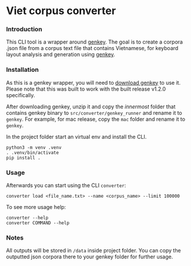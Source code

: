 # Viet corpus converter

### Introduction

This CLI tool is a wrapper around [genkey](https://github.com/semilin/genkey). The goal is to create a corpora .json file from a corpus text file that contains Vietnamese, for keyboard layout analysis and generation using [genkey](https://github.com/semilin/genkey).

### Installation

As this is a genkey wrapper, you will need to [download genkey](https://github.com/semilin/genkey/releases/tag/v1.2.0) to use it. Please note that this was built to work with the built release v1.2.0 specifically.

After downloading genkey, unzip it and copy the _innermost_ folder that contains genkey binary to `src/converter/genkey_runner` and rename it to `genkey`. For example, for mac release, copy the `mac` folder and rename it to `genkey`.

In the project folder start an virtual env and install the CLI.

```
python3 -m venv .venv
. .venv/bin/activate
pip install .
```

### Usage

Afterwards you can start using the CLI `converter`:

```
converter load <file_name.txt> --name <corpus_name> --limit 100000
```

To see more usage help:

```
converter --help
converter COMMAND --help
```

### Notes

All outputs will be stored in `/data` inside project folder. You can copy the outputted json corpora there to your genkey folder for further usage.
